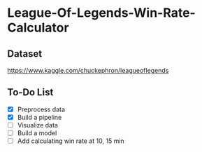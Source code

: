 # League-Of-Legends-Win-Rate-Calculator

## Dataset
https://www.kaggle.com/chuckephron/leagueoflegends

## To-Do List
- [x] Preprocess data
- [x] Build a pipeline
- [ ] Visualize data
- [ ] Build a model
- [ ] Add calculating win rate at 10, 15 min
